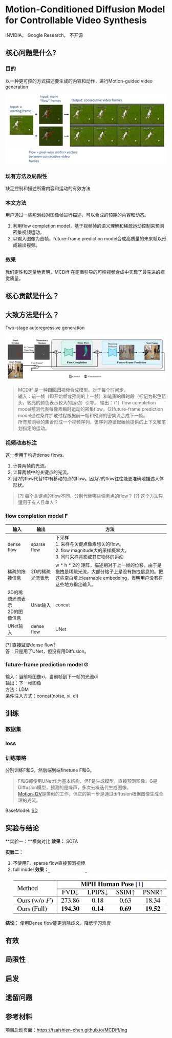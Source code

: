 # Motion-Conditioned Diffusion Model for Controllable Video Synthesis

INVIDIA， Google Research， 不开源

## 核心问题是什么?

### 目的

以一种更可控的方式描述要生成的内容和动作，进行Motion-guided video generation

![](./assets/08-136.png) 

### 现有方法及局限性

缺乏控制和描述所需内容和运动的有效方法

### 本文方法

用户通过一些短划线对图像帧进行描述，可以合成的预期的内容和动态。
1. 利用flow completion model，基于视频帧的语义理解和稀疏运动控制来预测密集视频运动。
2. 以输入图像为首帧，future-frame prediction model合成高质量的未来帧以形成输出视频。

### 效果

我们定性和定量地表明，MCDiff 在笔画引导的可控视频合成中实现了最先进的视觉质量。

## 核心贡献是什么？

## 大致方法是什么？

Two-stage autoregressive generation

![](./assets/08-137.png) 

> MCDiff 是一种**自回归**视频合成模型。对于每个时间步，  
输入：前一帧（即开始帧或预测的上一帧）和笔画的瞬时段（标记为彩色箭头，较亮的颜色表示较大的运动）引导。
输出：（1）flow completion model预测代表每像素瞬时运动的密集flow。(2)future-frame prediction model通过条件扩散过程根据前一帧和预测的密集流合成下一帧。  
所有预测帧的集合形成一个视频序列，该序列遵循起始帧提供的上下文和笔划指定的运动。 

### 视频动态标注

这一步用于构造dense flows。

1. 计算两帧的光流。  
2. 计算两帧中的关键点的光流。  
3. 用2的flow代替1中有移动的点的flow。因为2的flow往往能更准确地描述人体形状。

> [?] 每个关键点的flow不同，分别代替哪些像素点的flow？
[?] 这个方法只适用于有人且单人？

### flow completion model F

|输入|输出|方法|
|---|---|---|
|dense flow|sparse flow|下采样<br>1. 采样与关键点像素想关的flow。<br> 2. flow magnitude大的采样概率大。 <br> 3. 同时采样背影或其它物体的运动|
|稀疏的拖拽信息|2D的稀疏光流表示|w * h * 2的 矩阵，描述相对于上一帧的位移。由于是拖拽是稀疏光流，大部分格子上是没有拖拽信息的。把这些空白填上learnable embedding，表明用户没有在这些地方指定输入。|
|2D的稀疏光流表示<br>2D的图像信息|UNet输入|concat|
|UNet输入|dense flow|UNet|

[?] 直接监督dense flow?  
答：只是用了UNet，但没有用Diffusion。  

### future-frame prediction model G

输入：当前帧图像xi，当前帧到下一帧的光流di  
输出：下一帧图像  
方法：LDM  
条件注入方式：concat(noise, xi, di)

## 训练

### 数据集

### loss

### 训练策略

分别训练F和G，然后端到端finetune F和G。  

> F和G都使用UNet作为基本结构，但F是生成模型，直接预测图像。G是Diffusion模型，预测的是噪声，多次去噪迭代生成图像。  
> [Motion-I2V](https://caterpillarstudygroup.github.io/ReadPapers/44.html)是类似的工作，但它的第一步是通过diffusion根据图像生成合理的光流。  

BaseModel: [SD](./45.md)

## 实验与结论

**实验一：**横向对比 
**效果：** SOTA  

**实验二：**

1. 不使用F，sparse flow直接预测视频
2. full model
**效果：** ![](./assets/990ff4d7ad737d96817868c2b374dd03_6_Table_2_1539148268.png)    

**结论：** 使用Dense flow能更消除歧义，降低学习难度

## 有效

## 局限性

## 启发

## 遗留问题

## 参考材料

项目启动页面：https://tsaishien-chen.github.io/MCDiff/ing
